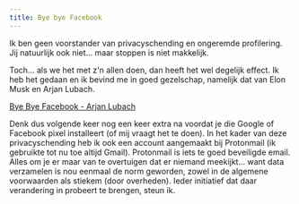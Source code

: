 ```yaml
---
title: Bye bye Facebook
---
```


Ik ben geen voorstander van privacyschending en ongeremde profilering. Jij natuurlijk ook niet… maar stoppen is niet makkelijk.

Toch… als we het met z'n allen doen, dan heeft het wel degelijk effect. Ik heb het gedaan en ik bevind me in goed gezelschap, namelijk dat van Elon Musk en Arjan Lubach.

[Bye Bye Facebook - Arjan Lubach](https://www.youtube.com/watch?v=ysa-SzNepsA)

Denk dus volgende keer nog een keer extra na voordat je die Google of Facebook pixel installeert (of mij vraagt het te doen). In het kader van deze privacyschending heb ik ook een account aangemaakt bij Protonmail (ik gebruikte tot nu toe altijd Gmail). Protonmail is iets te goed beveiligde email. Alles om je er maar van te overtuigen dat er niemand meekijkt… want data verzamelen is nou eenmaal de norm geworden, zowel in de algemene voorwaarden als stiekem (door overheden). Ieder initiatief dat daar verandering in probeert te brengen, steun ik.

